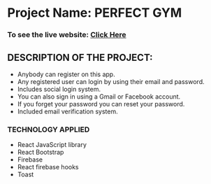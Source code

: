 # Project Name: PERFECT GYM

### To see the live website: [Click Here](https://perfect-gym-dc72e.web.app/)

## DESCRIPTION OF THE PROJECT:
- Anybody can register on this app.
- Any registered user can login by using their email and password.
- Includes social login system.
- You can also sign in using a Gmail or Facebook account.
- If you forget your password you can reset your password.
- Included email verification system.

### TECHNOLOGY APPLIED
- React JavaScript library
- React Bootstrap
- Firebase
- React firebase hooks
- Toast